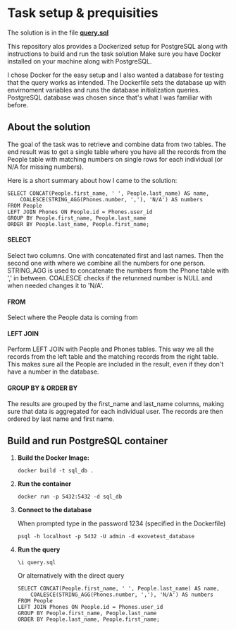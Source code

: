 # Task setup & prequisities

The solution is in the file [**query.sql**](https://github.com/lauri-ra/exove-code-test/blob/main/2B-SQL-Query/query.sql)

This repository alos provides a Dockerized setup for PostgreSQL along with instructions to build and run the task solution
Make sure you have Docker installed on your machine along with PostgreSQL.

I chose Docker for the easy setup and I also wanted a database for testing that the query works as intended.
The Dockerfile sets the database up with envirnoment variables and runs the database initialization queries.
PostgreSQL database was chosen since that's what I was familiar with before.

## About the solution
The goal of the task was to retrieve and combine data from two tables. The end result was to get a single table where you have all the records from the People table with matching numbers on single rows for each individual (or N/A for missing numbers).

Here is a short summary about how I came to the solution:

   ```
   SELECT CONCAT(People.first_name, ' ', People.last_name) AS name, 
       COALESCE(STRING_AGG(Phones.number, ','), 'N/A') AS numbers
   FROM People
   LEFT JOIN Phones ON People.id = Phones.user_id
   GROUP BY People.first_name, People.last_name
   ORDER BY People.last_name, People.first_name;
   ```

#### SELECT
Select two columns. One with concatenated first and last names. Then the second one with where we combine all the numbers for one person. STRING_AGG is used to concatenate the numbers from the Phone table with ',' in between. COALESCE checks if the retunrned number is NULL and when needed changes it to 'N/A'.

#### FROM
Select where the People data is coming from

#### LEFT JOIN
Perform LEFT JOIN with People and Phones tables. This way we all the records from the left table and the matching records from the right table. This makes sure all the People are included in the result, even if they don't have a number in the database.

#### GROUP BY & ORDER BY
The results are grouped by the first_name and last_name columns, making sure that data is aggregated for each individual user. The records are then ordered by last name and first name.

## Build and run PostgreSQL container

1. **Build the Docker Image:**
   ```
   docker build -t sql_db .
   ```
2. **Run the container**
   ```
   docker run -p 5432:5432 -d sql_db
   ```
4. **Connect to the database**

   When prompted type in the password 1234 (specified in the Dockerfile)
   ```
   psql -h localhost -p 5432 -U admin -d exovetest_database
   ```
5. **Run the query**
   
   ```
   \i query.sql
   ```

   Or alternatively with the direct query

   ```
   SELECT CONCAT(People.first_name, ' ', People.last_name) AS name, 
       COALESCE(STRING_AGG(Phones.number, ','), 'N/A') AS numbers
   FROM People
   LEFT JOIN Phones ON People.id = Phones.user_id
   GROUP BY People.first_name, People.last_name
   ORDER BY People.last_name, People.first_name;
   ```
